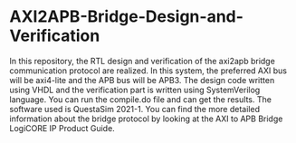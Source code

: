 # AXI2APB-Bridge-Design-and-Verification
In this repository, the RTL design and verification of the axi2apb bridge communication protocol are realized. In this system, the preferred AXI bus will be axi4-lite and the APB bus will be APB3. The design code written using VHDL and the verification part is written using SystemVerilog language. You can run the compile.do file and can get the results. The software used is QuestaSim 2021-1. 
You can find the more detailed information about the bridge protocol by looking at the AXI to APB Bridge LogiCORE IP Product Guide. 
